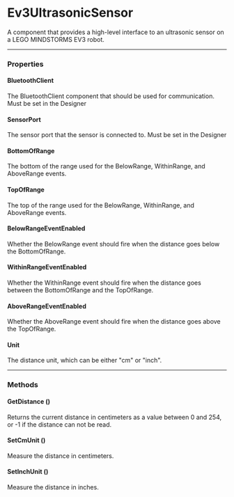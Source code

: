 # Ev3UltrasonicSensor

A component that provides a high-level interface to an ultrasonic sensor on a LEGO MINDSTORMS EV3 robot.

---

### Properties

#### BluetoothClient

The BluetoothClient component that should be used for communication. Must be set in the Designer

#### SensorPort

The sensor port that the sensor is connected to. Must be set in the Designer

#### BottomOfRange

The bottom of the range used for the BelowRange, WithinRange, and AboveRange events.

#### TopOfRange

The top of the range used for the BelowRange, WithinRange, and AboveRange events.

#### BelowRangeEventEnabled

Whether the BelowRange event should fire when the distance goes below the BottomOfRange.

#### WithinRangeEventEnabled

Whether the WithinRange event should fire when the distance goes between the BottomOfRange and the TopOfRange.

#### AboveRangeEventEnabled

Whether the AboveRange event should fire when the distance goes above the TopOfRange.

#### Unit

The distance unit, which can be either "cm" or "inch".

---

### Methods

#### GetDistance ()

Returns the current distance in centimeters as a value between 0 and 254, or -1 if the distance can not be read.

#### SetCmUnit ()

Measure the distance in centimeters.

#### SetInchUnit ()

Measure the distance in inches.
